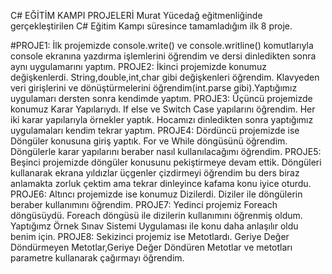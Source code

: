 C# EĞİTİM KAMPI PROJELERİ
Murat Yücedağ eğitmenliğinde gerçekleştirilen C# Eğitim Kampı süresince tamamladığım ilk 8 proje.


#PROJE1: İlk projemizde console.write() ve console.writline() komutlarıyla console ekranına yazdırma işlemlerini öğrendim ve dersi dinledikten sonra aynı uygulamarını yaptım.
PROJE2: İkinci projemizde konumuz değişkenlerdi. String,double,int,char gibi değişkenleri öğrendim.  Klavyeden veri girişlerini ve dönüştürmelerini öğrendim(int.parse gibi).Yaptığımız uygulamarı dersten sonra kendimde yaptım.
PROJE3: Üçüncü projemizde konumuz Karar Yapılarıydı. If else ve Switch Case yapılarını öğrendim. Her iki karar yapılarıyla örnekler yaptık. Hocamızı dinledikten sonra yaptığımız uygulamaları kendim tekrar yaptım.
PROJE4: Dördüncü projemizde ise Döngüler konusuna giriş yaptık. For ve While döngüsünü öğrendim. Döngülerle karar yapılarını beraber nasıl kullanılacağımı öğrendim. 
PROJE5: Beşinci projemizde döngüler konusunu pekiştirmeye devam ettik. Döngüleri kullanarak ekrana yıldızlar üçgenler çizdirmeyi öğrendim bu ders biraz anlamakta zorluk çektim ama tekrar dinleyince kafama konu iyice oturdu.
PROJE6: Altıncı projemizde ise konumuz Dizilerdi. Diziler ile döngülerin beraber kullanımını öğrendim.
PROJE7: Yedinci projemiz Foreach döngüsüydü. Foreach döngüsü ile dizilerin kullanımını öğrenmiş oldum. Yaptığımz Örnek Sınav Sistemi Uygulaması ile konu daha anlaşılır oldu benim için.
PROJE8: Sekizinci projemiz ise Metotlardı. Geriye Değer Döndürmeyen Metotlar,Geriye Değer Döndüren Metotlar ve metotları parametre kullanarak çağırmayı öğrendim.
